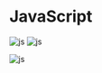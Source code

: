 # JavaScript
![js](https://img.shields.io/badge/Java-Script-yellow)
![js](https://img.shields.io/badge/HTML-5-red)

![js](https://user-images.githubusercontent.com/52284130/88000454-0c82d600-cad4-11ea-8007-cf081ac8284f.png) 
